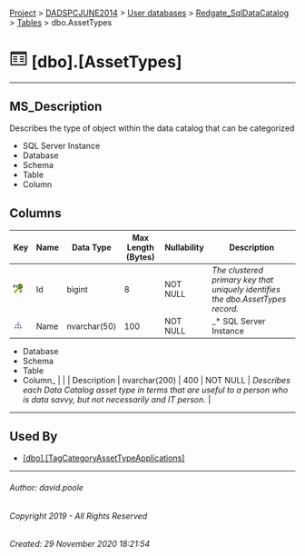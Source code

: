 #### 

[Project](../../../../readme.md) > [DADSPCJUNE2014](../../../readme.md) > [User databases](../../readme.md) > [Redgate_SqlDataCatalog](../readme.md) > [Tables](Tables.md) > dbo.AssetTypes

# ![Tables](../../../../Images/Table32.png) [dbo].[AssetTypes]

---

## <a name="#description"></a>MS_Description

Describes the type of object within the data catalog that can be categorized
* SQL Server Instance
* Database
* Schema
* Table
* Column

## <a name="#columns"></a>Columns

| Key | Name | Data Type | Max Length (Bytes) | Nullability | Description |
|---|---|---|---|---|---|
| [![Cluster Primary Key PK_AssetTypes: Id](../../../../Images/pkcluster.png)](#indexes) | Id | bigint | 8 | NOT NULL | _The clustered primary key that uniquely identifies the dbo.AssetTypes record._ |
| [![Indexes IX_AssetTypes_Name](../../../../Images/Index.png)](#indexes) | Name | nvarchar(50) | 100 | NOT NULL | _* SQL Server Instance
* Database
* Schema
* Table
* Column_ |
|  | Description | nvarchar(200) | 400 | NOT NULL | _Describes each Data Catalog asset type in terms that are useful to a person who is data savvy, but not necessarily and IT person._ |


---

## <a name="#usedby"></a>Used By

* [[dbo].[TagCategoryAssetTypeApplications]](TagCategoryAssetTypeApplications.md)


---

###### Author:  david.poole

###### Copyright 2019 - All Rights Reserved

###### Created: 29 November 2020 18:21:54

